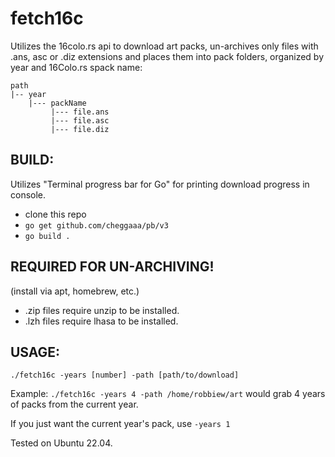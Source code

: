 # fetch16c
Utilizes the 16colo.rs api to download art packs, un-archives only files with .ans, asc or .diz extensions and places them into pack folders, organized by year and 16Colo.rs spack name:


```
path
|-- year
    |--- packName
         |--- file.ans
         |--- file.asc
         |--- file.diz
```

## BUILD:
Utilizes "Terminal progress bar for Go" for printing download progress in console.

- clone this repo
- ```go get github.com/cheggaaa/pb/v3```
- ```go build .```

## REQUIRED FOR UN-ARCHIVING!

(install via apt, homebrew, etc.)
- .zip files require unzip to be installed. 
- .lzh files require lhasa to be installed.

## USAGE:

```./fetch16c -years [number] -path [path/to/download]```

Example: ```./fetch16c -years 4 -path /home/robbiew/art``` would grab 4 years of packs from the current year.

If you just want the current year's pack, use `-years 1`

Tested on Ubuntu 22.04.


